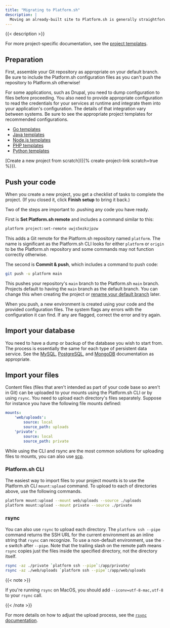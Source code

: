 ```yaml
---
title: "Migrating to Platform.sh"
description: |
  Moving an already-built site to Platform.sh is generally straightforward. For the most part, the only part that will vary from one framework to another is the details of the Platform.sh configuration files.
---
```


{{< description >}}

For more project-specific documentation,
see the [project templates](../development/templates.md).

## Preparation

First, assemble your Git repository as appropriate on your default branch.
Be sure to include the Platform.sh configuration files
as you can't push the repository to Platform.sh otherwise!

For some applications, such as Drupal,
you need to dump configuration to files before proceeding.
You also need to provide appropriate configuration
to read the credentials for your services at runtime
and integrate them into your application's configuration.
The details of that integration vary between systems.
Be sure to see the appropriate project templates for recommended configurations.

* [Go templates](../languages/go.md#project-templates)
* [Java templates](../languages/java/_index.md#project-templates)
* [Node.js templates](../languages/nodejs/_index.md#project-templates)
* [PHP templates](../languages/php/_index.md#project-templates)
* [Python templates](../languages/python.md#project-templates)


[Create a new project from scratch]({{% create-project-link scratch=true %}}).

## Push your code

When you create a new project,
you get a checklist of tasks to complete the project.
(If you closed it, click **Finish setup** to bring it back.)

Two of the steps are important to .pushing any code you have ready.

First is **Set Platform.sh remote** and includes a command similar to this:

```bash
platform project:set-remote uwjs5ezkzjpzw
```

This adds a Git remote for the Platform.sh repository named `platform`.
The name is significant as the Platform.sh CLI looks for either `platform` or `origin` to be the Platform.sh repository
and some commands may not function correctly otherwise.

The second is **Commit & push**, which includes a command to push code:

```bash
git push -u platform main
```

This pushes your repository's `main` branch to the Platform.sh `main` branch.
Projects default to having the `main` branch as the default branch.
You can change this when creating the project or [rename your default branch](../environments/default-environment.md) later.

When you push, a new environment is created using your code and the provided configuration files.
The system flags any errors with the configuration it can find.
If any are flagged, correct the error and try again.

## Import your database

You need to have a dump or backup of the database you wish to start from.
The process is essentially the same for each type of persistent data service.
See the [MySQL](../add-services/mysql/_index.md), [PostgreSQL](../add-services/postgresql.md),
and [MongoDB](../add-services/mongodb.md) documentation as appropriate.

## Import your files

Content files (files that aren't intended as part of your code base so aren't in Git)
can be uploaded to your mounts using the Platform.sh CLI or by using `rsync`.
You need to upload each directory's files separately.
Suppose for instance you have the following file mounts defined:

```yaml
mounts:
    'web/uploads':
        source: local
        source_path: uploads
    'private':
        source: local
        source_path: private
```

While using the CLI and rsync are the most common solutions for uploading files to mounts,
you can also use [scp](../development/access-site.md#scp).

### Platform.sh CLI

The easiest way to import files to your project mounts is to use the Platform.sh CLI `mount:upload` command.
To upload to each of directories above, use the following commands.

```bash
platform mount:upload --mount web/uploads --source ./uploads
platform mount:upload --mount private --source ./private
```

### rsync

You can also use `rsync` to upload each directory.
The `platform ssh --pipe` command returns the SSH URL for the current environment
as an inline string that `rsync` can recognize.
To use a non-default environment, use the `-e` switch after `--pipe`.
Note that the trailing slash on the remote path means `rsync` copies just the files inside the specified directory,
not the directory itself.

```bash
rsync -az ./private `platform ssh --pipe`:/app/private/
rsync -az ./web/uploads `platform ssh --pipe`:/app/web/uploads
```

{{< note >}}

If you're running `rsync` on MacOS,
you should add `--iconv=utf-8-mac,utf-8` to your `rsync` call.

{{< /note >}}

For more details on how to adjust the upload process,
see the [`rsync` documentation](https://download.samba.org/pub/rsync/rsync.html).
